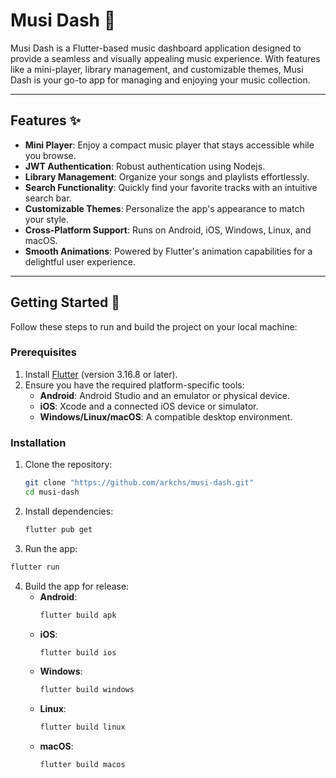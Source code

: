 # Musi Dash 🎵

Musi Dash is a Flutter-based music dashboard application designed to provide a seamless and visually appealing music experience. With features like a mini-player, library management, and customizable themes, Musi Dash is your go-to app for managing and enjoying your music collection.

---

## Features ✨

- **Mini Player**: Enjoy a compact music player that stays accessible while you browse.
- **JWT Authentication**: Robust authentication using Nodejs.
- **Library Management**: Organize your songs and playlists effortlessly.
- **Search Functionality**: Quickly find your favorite tracks with an intuitive search bar.
- **Customizable Themes**: Personalize the app's appearance to match your style.
- **Cross-Platform Support**: Runs on Android, iOS, Windows, Linux, and macOS.
- **Smooth Animations**: Powered by Flutter's animation capabilities for a delightful user experience.

---

## Getting Started 🚀

Follow these steps to run and build the project on your local machine:

### Prerequisites
1. Install [Flutter](https://docs.flutter.dev/get-started/install) (version 3.16.8 or later).
2. Ensure you have the required platform-specific tools:
   - **Android**: Android Studio and an emulator or physical device.
   - **iOS**: Xcode and a connected iOS device or simulator.
   - **Windows/Linux/macOS**: A compatible desktop environment.

### Installation
1. Clone the repository:
   ```bash
   git clone "https://github.com/arkchs/musi-dash.git"
   cd musi-dash
   ```
2. Install dependencies:
   ```bash
   flutter pub get
   ```
3. Run the app:
```bash
flutter run
```

4. Build the app for release:
   - **Android**:
     ```bash
     flutter build apk
     ```
   - **iOS**:
     ```bash
     flutter build ios
     ```
   - **Windows**:
     ```bash
     flutter build windows
     ```
   - **Linux**:
     ```bash
     flutter build linux
     ```
   - **macOS**:
     ```bash
     flutter build macos
     ```
